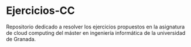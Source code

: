 # Ejercicios-CC
Repositorio dedicado a resolver los ejercicios propuestos en la asignatura de cloud computing del máster en ingeniería informática de la universidad de Granada.
